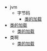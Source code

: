 * jvm
  * 字节码
    * [类的加载](jvm\字节码与类的加载器\类的加载过程详解.md)
* [类的加载](jvm\字节码与类的加载器\类的加载过程详解.md)
  * [类的加载](jvm\字节码与类的加载器\类的加载过程详解.md)
* 类啊
  * [类的加载](jvm\字节码与类的加载器\类的加载过程详解.md)
